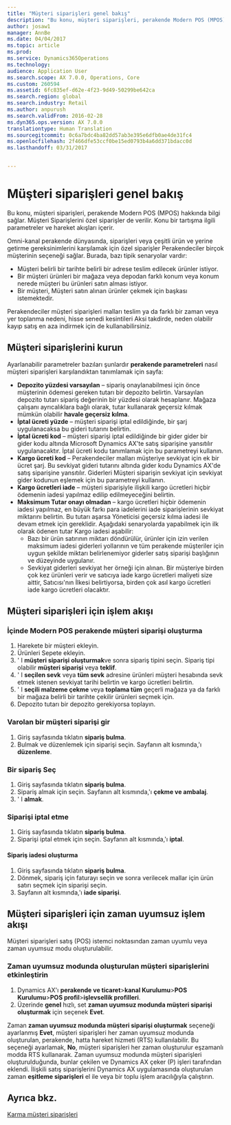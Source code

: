 ```yaml
---
title: "Müşteri siparişleri genel bakış"
description: "Bu konu, müşteri siparişleri, perakende Modern POS (MPOS) hakkında bilgi sağlar. Müşteri Siparişlerini özel siparişler de verilir. Konu bir tartışma ilgili parametreler ve hareket akışları içerir."
author: josaw1
manager: AnnBe
ms.date: 04/04/2017
ms.topic: article
ms.prod: 
ms.service: Dynamics365Operations
ms.technology: 
audience: Application User
ms.search.scope: AX 7.0.0, Operations, Core
ms.custom: 260594
ms.assetid: 6fc835ef-d62e-4f23-9d49-50299be642ca
ms.search.region: global
ms.search.industry: Retail
ms.author: anpurush
ms.search.validFrom: 2016-02-28
ms.dyn365.ops.version: AX 7.0.0
translationtype: Human Translation
ms.sourcegitcommit: 0c6a7bdc4ba82dd57ab3e395e6dfb0ae4de31fc4
ms.openlocfilehash: 2f466dfe53ccf0be15ed0793b4a6dd371bdacc0d
ms.lasthandoff: 03/31/2017


---
```


# <a name="customer-orders-overview"></a>Müşteri siparişleri genel bakış

Bu konu, müşteri siparişleri, perakende Modern POS (MPOS) hakkında bilgi sağlar. Müşteri Siparişlerini özel siparişler de verilir. Konu bir tartışma ilgili parametreler ve hareket akışları içerir.

Omni-kanal perakende dünyasında, siparişleri veya çeşitli ürün ve yerine getirme gereksinimlerini karşılamak için özel siparişler Perakendeciler birçok müşterinin seçeneği sağlar. Burada, bazı tipik senaryolar vardır:

-   Müşteri belirli bir tarihte belirli bir adrese teslim edilecek ürünler istiyor.
-   Bir müşteri ürünleri bir mağaza veya depodan farklı konum veya konum nerede müşteri bu ürünleri satın alması istiyor.
-   Bir müşteri, Müşteri satın alınan ürünler çekmek için başkası istemektedir.

Perakendeciler müşteri siparişleri malları teslim ya da farklı bir zaman veya yer toplanma nedeni, hisse senedi kesintileri Aksi takdirde, neden olabilir kayıp satış en aza indirmek için de kullanabilirsiniz.

## <a name="set-up-customer-orders"></a>Müşteri siparişlerini kurun
Ayarlanabilir parametreler bazıları şunlardır **perakende parametreleri** nasıl müşteri siparişleri karşılandıktan tanımlamak için sayfa:

-   **Depozito yüzdesi varsayılan** – sipariş onaylanabilmesi için önce müşterinin ödemesi gereken tutarı bir depozito belirtin. Varsayılan depozito tutarı sipariş değerinin bir yüzdesi olarak hesaplanır. Mağaza çalışanı ayrıcalıklara bağlı olarak, tutar kullanarak geçersiz kılmak mümkün olabilir **havale geçersiz kılma**.
-   **İptal ücreti yüzde** – müşteri siparişi iptal edildiğinde, bir şarj uygulanacaksa bu gideri tutarını belirtin.
-   **İptal ücreti kod** – müşteri siparişi iptal edildiğinde bir gider gider bir gider kodu altında Microsoft Dynamics AX'te satış siparişine yansıtılır uygulanacaktır. İptal ücreti kodu tanımlamak için bu parametreyi kullanın.
-   **Kargo ücreti kod** – Perakendeciler malları müşteriye sevkiyat için ek bir ücret şarj. Bu sevkiyat gideri tutarını altında gider kodu Dynamics AX'de satış siparişine yansıtılır. Giderleri Müşteri siparişin sevkiyat için sevkiyat gider kodunun eşlemek için bu parametreyi kullanın.
-   **Kargo ücretleri iade** – müşteri siparişiyle ilişkili kargo ücretleri hiçbir ödemenin iadesi yapılmaz edilip edilmeyeceğini belirtin.
-   **Maksimum Tutar onayı olmadan** – kargo ücretleri hiçbir ödemenin iadesi yapılmaz, en büyük farkı para iadelerini iade siparişlerinin sevkiyat miktarını belirtin. Bu tutarı aşarsa Yöneticisi geçersiz kılma iadesi ile devam etmek için gereklidir. Aşağıdaki senaryolarda yapabilmek için ilk olarak ödenen tutar Kargo iadesi aşabilir:
    -   Bazı bir ürün satırının miktarı döndürülür, ürünler için izin verilen maksimum iadesi giderleri yollarının ve tüm perakende müşteriler için uygun şekilde miktarı belirlenemiyor giderler satış siparişi başlığının ve düzeyinde uygulanır.
    -   Sevkiyat giderleri sevkiyat her örneği için alınan. Bir müşteriye birden çok kez ürünleri verir ve satıcıya iade kargo ücretleri maliyeti size aittir, Satıcısı'nın İlkesi belirtiyorsa, birden çok asıl kargo ücretleri iade kargo ücretleri olacaktır.

## <a name="transaction-flow-for-customer-orders"></a>Müşteri siparişleri için işlem akışı
### <a name="create-a-customer-order-in-retail-modern-pos"></a>İçinde Modern POS perakende müşteri siparişi oluşturma

1.  Harekete bir müşteri ekleyin.
2.  Ürünleri Sepete ekleyin.
3.  ' I **müşteri siparişi oluşturmak**ve sonra sipariş tipini seçin. Sipariş tipi olabilir **müşteri siparişi** veya **teklif**.
4.  ' I **seçilen sevk** veya **tüm sevk** adresine ürünleri müşteri hesabında sevk etmek istenen sevkiyat tarihi belirtin ve kargo ücretleri belirtin.
5.  ' I **seçili malzeme çekme** veya **toplama tüm** geçerli mağaza ya da farklı bir mağaza belirli bir tarihte çekilir ürünleri seçmek için.
6.  Depozito tutarı bir depozito gerekiyorsa toplayın.

### <a name="edit-an-existing-customer-order"></a>Varolan bir müşteri siparişi gir

1.  Giriş sayfasında tıklatın **sipariş bulma**.
2.  Bulmak ve düzenlemek için siparişi seçin. Sayfanın alt kısmında,'ı **düzenleme**.

### <a name="pick-up-an-order"></a>Bir sipariş Seç

1.  Giriş sayfasında tıklatın **sipariş bulma**.
2.  Sipariş almak için seçin. Sayfanın alt kısmında,'ı **çekme ve ambalaj**.
3.  ' I **almak**.

### <a name="cancel-an-order"></a>Siparişi iptal etme

1.  Giriş sayfasında tıklatın **sipariş bulma**.
2.  Siparişi iptal etmek için seçin. Sayfanın alt kısmında,'ı **iptal**.

#### <a name="create-a-return-order"></a>Sipariş iadesi oluşturma

1.  Giriş sayfasında tıklatın **sipariş bulma**.
2.  Dönmek, sipariş için faturayı seçin ve sonra verilecek mallar için ürün satırı seçmek için siparişi seçin.
3.  Sayfanın alt kısmında,'ı **iade siparişi**.

## <a name="asynchronous-transaction-flow-for-customer-orders"></a>Müşteri siparişleri için zaman uyumsuz işlem akışı
Müşteri siparişleri satış (POS) istemci noktasından zaman uyumlu veya zaman uyumsuz modu oluşturulabilir.

### <a name="enable-customer-orders-to-be-created-in-asynchronous-mode"></a>Zaman uyumsuz modunda oluşturulan müşteri siparişlerini etkinleştirin

1.  Dynamics AX'ı **perakende ve ticaret**&gt;**kanal Kurulumu**&gt;**POS Kurulumu**&gt;**POS profil**&gt;**işlevsellik profilleri**.
2.  Üzerinde **genel** hızlı, set **zaman uyumsuz modunda müşteri siparişi oluşturmak** için seçenek **Evet**.

Zaman **zaman uyumsuz modunda müşteri siparişi oluşturmak** seçeneği ayarlanmış **Evet**, müşteri siparişleri her zaman uyumsuz modunda oluşturulan, perakende, hatta hareket hizmeti (RTS) kullanılabilir. Bu seçeneği ayarlamak, **No**, müşteri siparişleri her zaman oluşturulur eşzamanlı modda RTS kullanarak. Zaman uyumsuz modunda müşteri siparişleri oluşturulduğunda, bunlar çekilen ve Dynamics AX çeker (P) işleri tarafından eklendi. İlişkili satış siparişlerini Dynamics AX uygulamasında oluşturulan zaman **eşitleme siparişleri** el ile veya bir toplu işlem aracılığıyla çalıştırın.

<a name="see-also"></a>Ayrıca bkz.
--------

[Karma müşteri siparişleri](hybrid-customer-orders.md)


